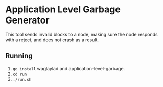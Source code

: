 # Application Level Garbage Generator
This tool sends invalid blocks to a node, making sure the node responds with a reject, and does not crash as a result.

## Running
 1. `go install` waglaylad and application-level-garbage.
 2. `cd run`
 3. `./run.sh`


